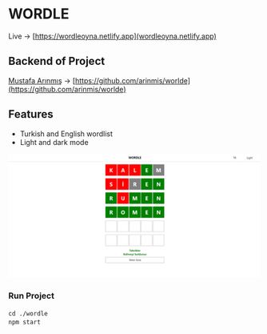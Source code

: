 # WORDLE

Live -> [https://wordleoyna.netlify.app](wordleoyna.netlify.app)

## Backend of Project

[Mustafa Arınmış](https://github.com/arinmis) -> [https://github.com/arinmis/worlde](https://github.com/arinmis/worlde) 

## Features
* Turkish and English wordlist 
* Light and dark mode 

![alt text](https://github.com/murat-es/wordle/blob/master/public/wordleScreenShot.png)

### Run Project
`cd ./wordle` \
`npm start`
